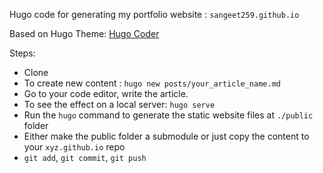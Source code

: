 Hugo code for generating my portfolio website : `sangeet259.github.io`

Based on Hugo Theme: [Hugo Coder](https://github.com/luizdepra/hugo-coder/)

Steps:
- Clone
- To create new content : `hugo new posts/your_article_name.md`
- Go to your code editor, write the article.
- To see the effect on a local server: `hugo serve`
- Run the `hugo` command to generate the static website files at `./public` folder
- Either make the public folder a submodule or just copy the content to your `xyz.github.io` repo
- `git add`, `git commit`, `git push`